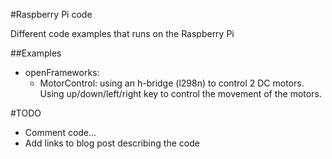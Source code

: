 #Raspberry Pi code

Different code examples that runs on the Raspberry Pi

##Examples

- openFrameworks:
	- MotorControl: using an h-bridge (l298n) to control 2 DC motors. Using up/down/left/right key to control the movement of the motors.

#TODO
- Comment code...
- Add links to blog post describing the code